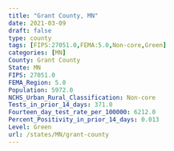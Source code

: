 ```yaml
---
title: "Grant County, MN"
date: 2021-03-09
draft: false
type: county
tags: [FIPS:27051.0,FEMA:5.0,Non-core,Green]
categories: [MN]
County: Grant County
State: MN
FIPS: 27051.0
FEMA_Region: 5.0
Population: 5972.0
NCHS_Urban_Rural_Classification: Non-core
Tests_in_prior_14_days: 371.0
Fourteen_day_test_rate_per_100000: 6212.0
Percent_Positivity_in_prior_14_days: 0.013
Level: Green
url: /states/MN/grant-county
---
```



